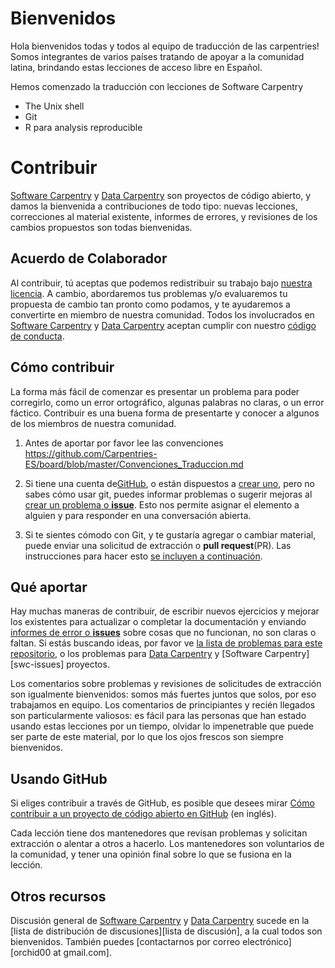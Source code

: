 # Bienvenidos

Hola bienvenidos todas y todos al equipo de traducción de las carpentries!
Somos integrantes de varios países tratando de apoyar a la comunidad latina, brindando estas lecciones de acceso libre en Español.

Hemos comenzado la traducción con lecciones de Software Carpentry

- The Unix shell
- Git
- R para analysis reproducible

# Contribuir

[Software Carpentry][swc-site] y [Data Carpentry][dc-site] son
proyectos de código abierto, y damos la bienvenida a contribuciones 
de todo tipo: nuevas lecciones, correcciones al material existente, 
informes de errores, y revisiones de los cambios propuestos son todas
bienvenidas.

## Acuerdo de Colaborador

Al contribuir, tú aceptas que podemos redistribuir su trabajo bajo
[nuestra licencia](LICENCIA.md). A cambio, abordaremos tus problemas 
y/o evaluaremos tu propuesta de cambio tan pronto como podamos, y 
te ayudaremos a convertirte en miembro de nuestra comunidad. Todos los 
involucrados en [Software Carpentry][swc-site] y 
[Data Carpentry][dc-site]
aceptan cumplir con nuestro [código de conducta](CONDUCT.md).

## Cómo contribuir

La forma más fácil de comenzar es presentar un problema para 
poder corregirlo, como un error ortográfico, algunas palabras no claras,
o un error fáctico. Contribuir es una buena forma de presentarte 
y conocer a algunos de los miembros de nuestra comunidad.

1. Antes de aportar por favor lee las convenciones https://github.com/Carpentries-ES/board/blob/master/Convenciones_Traduccion.md

2. Si tiene una cuenta de[GitHub][github], o están dispuestos a [crear uno][github-join], pero no sabes cómo usar git, puedes informar problemas o sugerir mejoras al [crear un problema o **issue**][nuevo-problema]. Esto nos permite asignar el elemento a alguien y para responder en una conversación abierta. 

2. Si te sientes cómodo con Git, y te gustaría agregar o cambiar material, puede enviar una solicitud de extracción o **pull request**(PR). Las  instrucciones para hacer esto [se incluyen a continuación](#usando-github).

## Qué aportar

Hay muchas maneras de contribuir, de escribir nuevos ejercicios y
mejorar los existentes para actualizar o completar la documentación y
enviando [informes de error o **issues**][nuevo-problema] sobre cosas que no
funcionan, no son claras o faltan. Si estás buscando ideas, por favor
ve [la lista de problemas para este repositorio][issues], o los 
problemas para [Data Carpentry][dc-issues] y 
[Software Carpentry][swc-issues] proyectos.

Los comentarios sobre problemas y revisiones de solicitudes de
extracción son igualmente bienvenidos: somos más fuertes juntos
que solos, por eso trabajamos en equipo. Los comentarios de principiantes y recién 
llegados son particularmente valiosos: es fácil para las personas
que han estado usando estas lecciones por un tiempo, olvidar lo 
impenetrable que puede ser parte de este material, por lo que los 
ojos frescos son siempre bienvenidos.

## Usando GitHub

Si eliges contribuir a través de GitHub, es posible que desees mirar
[Cómo contribuir a un proyecto de código abierto en GitHub][como-contribuir] (en inglés).

Cada lección tiene dos mantenedores que revisan problemas y solicitan 
extracción o alentar a otros a hacerlo. Los mantenedores son 
voluntarios de la comunidad, y tener una opinión final sobre lo que 
se fusiona en la lección.

## Otros recursos

Discusión general de [Software Carpentry][swc-site] y 
[Data Carpentry][dc-site] sucede en la 
[lista de distribución de discusiones][lista de discusión], 
a la cual todos son bienvenidos. También puedes 
[contactarnos por correo electrónico][orchid00 at gmail.com].

[contacto]: mailto:admin@software-carpentry.org
[dc-issues]: https://github.com/issues?q=user%3Adatacarpentry
[dc-lessons]: http://datacarpentry.org/lessons/
[dc-site]: http://datacarpentry.org/
[discuss-list]: http://lists.software-carpentry.org/listinfo/discuss
[github]: http://github.com
[github-flow]: https://guides.github.com/introduction/flow/
[github-join]: https://github.com/join
[como-contribuir]: https://egghead.io/series/how-to-contribute-to-an-open-source-project-on-github
[nuevo-problema]: https://github.com/swcarpentry/git-novice/issues/new
[issues]: https://github.com/swcarpentry/git-novice/issues/
[swc-lessons]: http://software-carpentry.org/lessons/
[swc-site]: http://software-carpentry.org/

